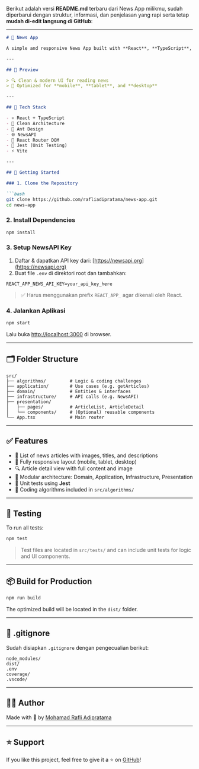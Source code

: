 Berikut adalah versi **README.md** terbaru dari News App milikmu, sudah diperbarui dengan struktur, informasi, dan penjelasan yang rapi serta tetap **mudah di-edit langsung di GitHub**:

---

````markdown
# 📰 News App

A simple and responsive News App built with **React**, **TypeScript**, and **Ant Design**, following **Clean Architecture** principles. It fetches live news articles from [NewsAPI.org](https://newsapi.org).

---

## 📸 Preview

> 🔍 Clean & modern UI for reading news  
> 📱 Optimized for **mobile**, **tablet**, and **desktop**

---

## 🧱 Tech Stack

- ⚛️ React + TypeScript  
- 🧼 Clean Architecture  
- 💄 Ant Design  
- 🌐 NewsAPI  
- 🔧 React Router DOM  
- 🧪 Jest (Unit Testing)  
- ⚡ Vite  

---

## 🚀 Getting Started

### 1. Clone the Repository

```bash
git clone https://github.com/rafliadipratama/news-app.git
cd news-app
````

### 2. Install Dependencies

```bash
npm install
```

### 3. Setup NewsAPI Key

1. Daftar & dapatkan API key dari: [https://newsapi.org](https://newsapi.org)
2. Buat file `.env` di direktori root dan tambahkan:

```env
REACT_APP_NEWS_API_KEY=your_api_key_here
```

> ✅ Harus menggunakan prefix `REACT_APP_` agar dikenali oleh React.

### 4. Jalankan Aplikasi

```bash
npm start
```

Lalu buka [http://localhost:3000](http://localhost:3000) di browser.

---

## 🗂️ Folder Structure

```
src/
├── algorithms/         # Logic & coding challenges
├── application/        # Use cases (e.g. getArticles)
├── domain/             # Entities & interfaces
├── infrastructure/     # API calls (e.g. NewsAPI)
├── presentation/
│   ├── pages/          # ArticleList, ArticleDetail
│   └── components/     # (Optional) reusable components
└── App.tsx             # Main router
```

---

## ✅ Features

* 📄 List of news articles with images, titles, and descriptions
* 📱 Fully responsive layout (mobile, tablet, desktop)
* 🔍 Article detail view with full content and image
* 🧠 Modular architecture: Domain, Application, Infrastructure, Presentation
* 🧪 Unit tests using **Jest**
* 🧩 Coding algorithms included in `src/algorithms/`

---

## 🧪 Testing

To run all tests:

```bash
npm test
```

> Test files are located in `src/tests/` and can include unit tests for logic and UI components.

---

## 📦 Build for Production

```bash
npm run build
```

The optimized build will be located in the `dist/` folder.

---

## 🧼 .gitignore

Sudah disiapkan `.gitignore` dengan pengecualian berikut:

```
node_modules/
dist/
.env
coverage/
.vscode/
```

---

## 👨‍💻 Author

Made with 💙 by [Mohamad Rafli Adipratama](https://github.com/rafliadipratama)

---

## ⭐️ Support

If you like this project, feel free to give it a ⭐ on [GitHub](https://github.com/rafliadipratama/news-app)!

```


